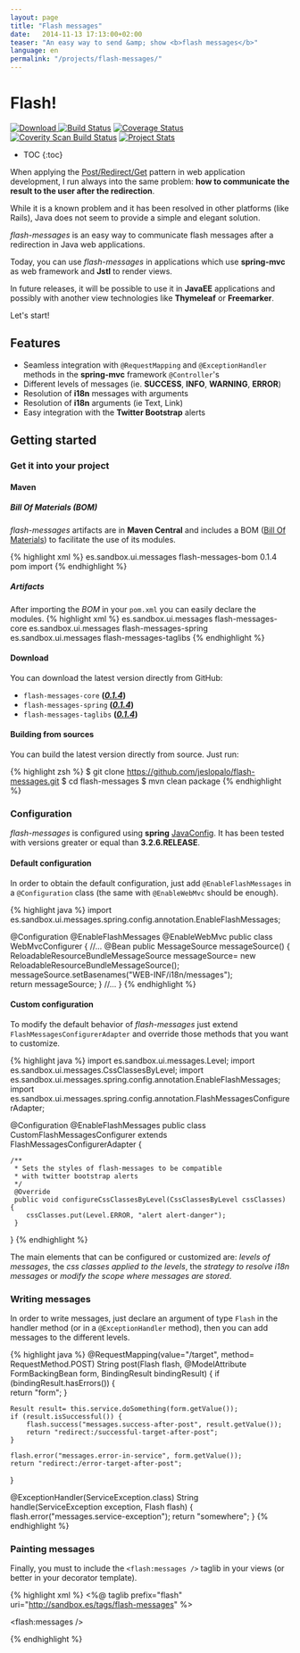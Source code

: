 ```yaml
---
layout: page
title: "Flash messages"
date:   2014-11-13 17:13:00+02:00
teaser: "An easy way to send &amp; show <b>flash messages</b>"
language: en
permalink: "/projects/flash-messages/"
---
```


# Flash!

[![Download](https://api.bintray.com/packages/jeslopalo/sandbox-maven-repository/flash-messages/images/download.svg) ](https://bintray.com/jeslopalo/sandbox-maven-repository/flash-messages/_latestVersion) [![Build Status](https://travis-ci.org/jeslopalo/flash-messages.svg?branch=master)](https://travis-ci.org/jeslopalo/flash-messages) [![Coverage Status](https://coveralls.io/repos/jeslopalo/flash-messages/badge.png?branch=master)](https://coveralls.io/r/jeslopalo/flash-messages?branch=master) [![Coverity Scan Build Status](https://scan.coverity.com/projects/2142/badge.svg?branch=master)](https://scan.coverity.com/projects/2142?branch=master) [![Project Stats](https://www.ohloh.net/p/flash-messages/widgets/project_thin_badge.gif)](https://www.ohloh.net/p/flash-messages)

* TOC
{:toc}

When applying the [Post/Redirect/Get](http://kcy.me/15fxw) pattern in web application development, I run always into the same problem: __how to communicate the result to the user after the redirection__.

While it is a known problem and it has been resolved in other platforms (like Rails), Java does not seem to provide a simple and elegant solution.

*flash-messages* is an easy way to communicate flash messages after a redirection in Java web applications.

Today, you can use *flash-messages* in applications which use **spring-mvc** as web framework and **Jstl** to render views.

In future releases, it will be possible to use it in **JavaEE** applications and possibly with another view technologies like **Thymeleaf** or **Freemarker**.

Let's start!

## Features
- Seamless integration with ```@RequestMapping``` and ```@ExceptionHandler``` methods in the **spring-mvc** framework ```@Controller```'s
- Different levels of messages (ie. __SUCCESS__, __INFO__, __WARNING__, __ERROR__) 
- Resolution of __i18n__ messages with arguments
- Resolution of __i18n__ arguments (ie Text, Link) 
- Easy integration with the **Twitter Bootstrap** alerts
 

## Getting started

### Get it into your project

#### Maven

##### Bill Of Materials (BOM)
*flash-messages* artifacts are in **Maven Central** and includes a BOM ([Bill Of Materials](http://kcy.me/15g1b)) to facilitate the use of its modules.

{% highlight xml %}
<dependencyManagement>
    <dependencies>
        <dependency>
          <groupId>es.sandbox.ui.messages</groupId>
          <artifactId>flash-messages-bom</artifactId>
          <version>0.1.4</version>
          <type>pom</type>
          <scope>import</scope>
        </dependency>
    </dependencies>
</dependencyManagement>
{% endhighlight %}

##### Artifacts
After importing the *BOM* in your `pom.xml` you can easily declare the modules.
{% highlight xml %}
<dependencies>
    <!-- ... -->
    <dependency>
        <groupId>es.sandbox.ui.messages</groupId>
        <artifactId>flash-messages-core</artifactId>
    </dependency>
    <dependency>
        <groupId>es.sandbox.ui.messages</groupId>
        <artifactId>flash-messages-spring</artifactId>
    </dependency>
    <dependency>
        <groupId>es.sandbox.ui.messages</groupId>
        <artifactId>flash-messages-taglibs</artifactId>
    </dependency>
    <!-- ... -->
</dependencies>
{% endhighlight %}

#### Download
You can download the latest version directly from GitHub:

 - `flash-messages-core`        **(_[0.1.4](https://repo1.maven.org/maven2/es/sandbox/ui/messages/flash-messages-core/0.1.4/flash-messages-core-0.1.4.jar)_)**
 - `flash-messages-spring`      **(_[0.1.4](https://repo1.maven.org/maven2/es/sandbox/ui/messages/flash-messages-spring/0.1.4/flash-messages-spring-0.1.4.jar)_)**
 - `flash-messages-taglibs`     **(_[0.1.4](https://repo1.maven.org/maven2/es/sandbox/ui/messages/flash-messages-taglibs/0.1.4/flash-messages-taglibs-0.1.4.jar)_)**

#### Building from sources
You can build the latest version directly from source. Just run:

{% highlight zsh %}
$ git clone https://github.com/jeslopalo/flash-messages.git
$ cd flash-messages
$ mvn clean package
{% endhighlight %}

### Configuration
*flash-messages* is configured using **spring** [JavaConfig](http://kcy.me/15fuu). It has been tested with versions greater or equal than **3.2.6.RELEASE**.

#### Default configuration
In order to obtain the default configuration, just add ```@EnableFlashMessages``` in a ```@Configuration``` class (the same with ```@EnableWebMvc``` should be enough).

{% highlight java %}
import es.sandbox.ui.messages.spring.config.annotation.EnableFlashMessages;
   
@Configuration
@EnableFlashMessages
@EnableWebMvc
public class WebMvcConfigurer {
    //...
    @Bean
    public MessageSource messageSource() {      
        ReloadableResourceBundleMessageSource messageSource= new ReloadableResourceBundleMessageSource();
        messageSource.setBasenames("WEB-INF/i18n/messages");        
        return messageSource;
    }
    //...
}
{% endhighlight %}

#### Custom configuration
To modify the default behavior of *flash-messages* just extend ```FlashMessagesConfigurerAdapter``` and override those methods that you want to customize.

{% highlight java %}
import es.sandbox.ui.messages.Level;
import es.sandbox.ui.messages.CssClassesByLevel;
import es.sandbox.ui.messages.spring.config.annotation.EnableFlashMessages;
import es.sandbox.ui.messages.spring.config.annotation.FlashMessagesConfigurerAdapter;

@Configuration
@EnableFlashMessages
public class CustomFlashMessagesConfigurer extends FlashMessagesConfigurerAdapter {

    /**
     * Sets the styles of flash-messages to be compatible 
     * with twitter bootstrap alerts
     */
     @Override
     public void configureCssClassesByLevel(CssClassesByLevel cssClasses) {
        cssClasses.put(Level.ERROR, "alert alert-danger");
     }
}
{% endhighlight %}

The main elements that can be configured or customized are:  _levels of messages_, the _css classes applied to the levels_, the _strategy to resolve i18n messages_ or _modify the scope where messages are stored_.

### Writing messages
In order to write messages, just declare an argument of type ```Flash``` in the handler method (or in a ```@ExceptionHandler``` method), then you can add messages to the different levels.

{% highlight java %}
@RequestMapping(value="/target", method= RequestMethod.POST)
String post(Flash flash, @ModelAttribute FormBackingBean form, BindingResult bindingResult) {
    if (bindingResult.hasErrors()) {        
        return "form";
    }
    
    Result result= this.service.doSomething(form.getValue());
    if (result.isSuccessful()) {
        flash.success("messages.success-after-post", result.getValue());
        return "redirect:/successful-target-after-post";
    }
    
    flash.error("messages.error-in-service", form.getValue());
    return "redirect:/error-target-after-post";
}

@ExceptionHandler(ServiceException.class)
String handle(ServiceException exception, Flash flash) {
    flash.error("messages.service-exception");
    return "somewhere";
}
{% endhighlight %}

### Painting messages
Finally, you must to include the ```<flash:messages />``` taglib in your views (or better in your decorator template).

{% highlight xml %}
<%@ taglib prefix="flash" uri="http://sandbox.es/tags/flash-messages" %>

<!-- ... -->
<flash:messages />
<!-- ... -->

{% endhighlight %}
